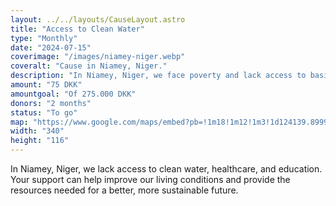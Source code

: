 ```yaml
---
layout: ../../layouts/CauseLayout.astro
title: "Access to Clean Water"
type: "Monthly"
date: "2024-07-15"
coverimage: "/images/niamey-niger.webp"
coveralt: "Cause in Niamey, Niger."
description: "In Niamey, Niger, we face poverty and lack access to basic services like water and healthcare."
amount: "75 DKK"
amountgoal: "Of 275.000 DKK"
donors: "2 months"
status: "To go"
map: "https://www.google.com/maps/embed?pb=!1m18!1m12!1m3!1d124139.89996327825!2d2.0366311561047956!3d13.512755387864443!2m3!1f0!2f0!3f0!3m2!1i1024!2i768!4f13.1!3m3!1m2!1s0x11d0756cc0ddfc65%3A0x81ce4bafda77b74e!2sNiamey%2C%20Niger!5e0!3m2!1sda!2sdk!4v1734000143529!5m2!1sda!2sdk"
width: "340"
height: "116"
---
```


In Niamey, Niger, we lack access to clean water, healthcare, and education. Your support can help improve our living conditions and provide the resources needed for a better, more sustainable future.